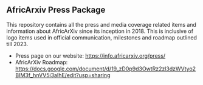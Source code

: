 ## AfricArxiv Press Package
This repository contains all the press and media coverage related items and information about AfricArXiv since its inception in 2018. This is inclusive of logo items used in official communication, milestones and roadmap outlined till 2023.


- Press page on our website: https://info.africarxiv.org/press/ 
- AfricArXiv Roadmap: https://docs.google.com/document/d/19_zD0p9d3OwtRz2zl3dzWVtyo2BIM3f_hnVV5i3aIhE/edit?usp=sharing
